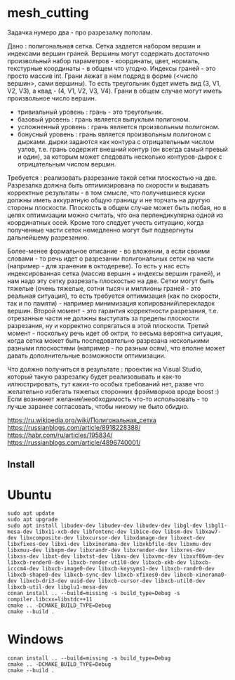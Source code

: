 # mesh_cutting
Задачка нумеро два - про разрезалку пополам.

Дано : полигональная сетка.
Сетка задается набором вершин и индексами вершин граней.
Вершины могут содержать достаточно произвольный набор параметров - 
координаты, цвет, нормаль, текстурные координаты - в общем что угодно.
Индексы граней - это просто массив int. Грани лежат в нем подряд в форме 
(<число вершин>, сами вершины).
То есть треугольник будет иметь вид (3, V1, V2, V3), а квад - (4, V1, V2, V3, V4).
Грани в общем случае могут иметь произвольное число вершин.
- тривиальный уровень : грань - это треугольник.
- базовый уровень : грань является выпуклым полигоном. 
- усложненный уровень : грань является произвольным полигоном.
- бонусный уровень : грань является произвольным полигоном с дырками.
дырки задаются как контура с отрицательным числом узлов, т.е.
грань содержит внешний контур (он всегда самый превый и один), 
за которым может следовать
несколько контуров-дырок с отрицательным числом вершин.

Требуется : реализовать разрезание такой сетки плоскостью на две.
Разрезалка должна быть оптимизирована по скорости и выдавать 
корректные результаты - 
в том смысле, что получившиеся куски должны иметь аккуратную 
общую границу и не торчать на другую стороны плоскости.
Плоскость в общем случае может быть любая, но в целях оптимизации 
можно считать, что она перпендикулярна одной 
из координатных осей. Кроме того следует учесть ситуацию, когда 
полученные части сеток немедленно могут быт подвергнуты
дальнейшему разрезанию.

Более-менее формальное описание - во вложении, а если своими
словами - то речь идет о разрезании полигональных сеток на части
(например - для хранения в октодереве). То есть у нас есть
индексированная сетка (массив вершин + индексы вершин граней), и нам
надо эту сетку разрезать плоскостью на две.
Сетки могут быть тяжелые (очень тяжелые, сотни тысяч и миллионы граней -
это реальная ситуация), то есть требуется оптимизация (как по скорости,
так и по памяти) - например минимизация копирований\перекладок вершин.
Второй момент - это гарантия корректности разрезания, т.е. отрезанные
части не должны выступать за пределы плоскости разрезания, ну и
корректно сопрягаться в этой плоскости.
Третий момент - поскольку речь идет об октри, то весьма вероятна
ситуация, когда сетка может быть последовательно разрезана несколькими
разными плоскостями (например - по разным осям), что вполне может давать
дополнительные возможности оптимизации.

Что должно получиться в результате : проектик на Visual Studio, который
такую разрезалку будет реализовывать и как-то иллюстрировать, тут
каких-то особых требований нет, разве что желательно избегать тяжелых
сторонних фрэймворков вроде boost :)
Если возникнет желание\необходимость что-то использовать - то лучше
заранее согласовать, чтобы никому не было обидно.

https://ru.wikipedia.org/wiki/Полигональная_сетка
https://russianblogs.com/article/8918228388/
https://habr.com/ru/articles/195834/
https://russianblogs.com/article/4896740001/



## Install 
# Ubuntu
```
sudo apt update
sudo apt upgrade
sudo apt install libudev-dev libudev-dev libudev-dev libgl-dev libgl1-mesa-dev libx11-xcb-dev libfontenc-dev libice-dev libsm-dev libxaw7-dev libxcomposite-dev libxcursor-dev libxdamage-dev libxext-dev libxfixes-dev libxi-dev libxinerama-dev libxkbfile-dev libxmu-dev libxmuu-dev libxpm-dev libxrandr-dev libxrender-dev libxres-dev libxss-dev libxt-dev libxtst-dev libxv-dev libxvmc-dev libxxf86vm-dev libxcb-render0-dev libxcb-render-util0-dev libxcb-xkb-dev libxcb-icccm4-dev libxcb-image0-dev libxcb-keysyms1-dev libxcb-randr0-dev libxcb-shape0-dev libxcb-sync-dev libxcb-xfixes0-dev libxcb-xinerama0-dev libxcb-dri3-dev uuid-dev libxcb-cursor-dev libxcb-util0-dev libxcb-util-dev libglu1-mesa-dev
conan install .. --build=missing -s build_type=Debug -s compiler.libcxx=libstdc++11
cmake .. -DCMAKE_BUILD_TYPE=Debug
cmake --build .
```
# Windows
```
conan install .. --build=missing -s build_type=Debug
cmake .. -DCMAKE_BUILD_TYPE=Debug
cmake --build .
```
